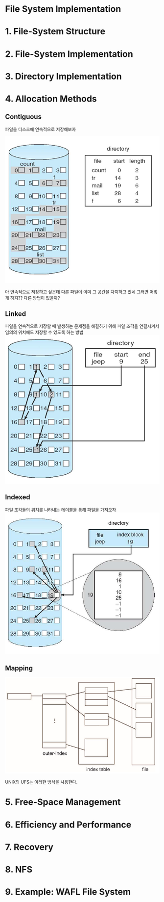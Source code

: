 File System Implementation
=====
# 1. File-System Structure



# 2. File-System Implementation

# 3. Directory Implementation

# 4. Allocation Methods

## Contiguous
파일을 디스크에 연속적으로 저장해보자

![contiguous](./image/contiguous_allocation.png)

아 연속적으로 저장하고 싶은데 다른 파일이 이미 그 공간을 차지하고 있네 그러면 어떻게 하지?? 다른 방법이 없을까?

## Linked
파일을 연속적으로 저장할 때 발생하는 문제점을 해결하기 위해 파일 조각을 연결시켜서 임의의 위치에도 저장할 수 있도록 하는 방법
![linked](./image/linked_allocation.png)

## Indexed
파일 조각들의 위치를 나타내는 테이블을 통해 파일을 가져오자
![indexed](./image/index_allocation.png)

## Mapping
![mapping](./image/mapping_allocation.png)

UNIX의 UFS는 이러한 방식을 사용한다.

# 5. Free-Space Management

# 6. Efficiency and Performance

# 7. Recovery

# 8. NFS

# 9. Example: WAFL File System